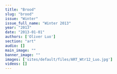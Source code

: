 ```yaml
---
title: "Brood"
slug: "brood"
issue: "Winter"
issue_full_name: "Winter 2013"
year: "2013"
date: "2013-01-01"
authors: ['Oliver Luo']
section: "art"
audio: []
main_image: ""
banner_image: ""
images: ['sites/default/files/ART_Wtr12_Luo.jpg']
videos: []
---
```

